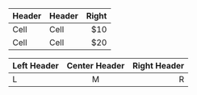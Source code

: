 | Header | Header | Right  |
| ------ | ------ | -----: |
|  Cell  |  Cell  |   $10  |
|  Cell  |  Cell  |   $20  |

| Left Header | Center Header | Right Header  |
| :---------- | :-----------: | ------------: |
| L           | M             | R             |


